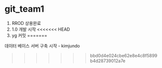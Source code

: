 # git_team1
1. RROD 상용완료
2. 1.0 개발 시작
<<<<<<< HEAD
3. yg 커밋
=======


데이터 베이스 서버 구축 시작 - kimjundo
>>>>>>> bbd0d4e024cbe62e8e4c8f5899b4d28739012a7e

